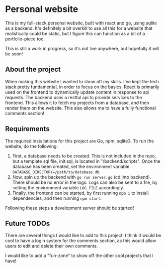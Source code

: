 # Personal website

This is my full-stack personal website, built with react and go, using sqlite as a backend.
It's definitely a bit overkill to use all this for a website that realistically could be static,
but I figure this can function as a bit of a portfolio-piece too.

This is still a work in progress, so it's not live anywhere, but hopefully it will be soon!

## About the project

When making this website I wanted to show off my skills. I've kept the tech stack pretty fundamental, in order to
focus on the basics. React is primarily used on the frontend to dynamically update content in response to api requests.
The backend uses a restful api to provide services to the frontend. This allows it to fetch my projects from a database, 
and then render them on the website. This also allows me to have a fully functional comments section!

## Requirements

The required installations for this project are Go, npm, sqlite3.
To run the website, do the following:

1. First, a database needs to be created. This is not included in the repo, but a template sql file, init.sql,
    is located in "/backend/scripts". Once the database has been created, set the environment variable
    `DATABASE_DIRECTORY=/path/to/database.db`.
2. Now, spin up the backend with `go run server.go` (cd into backend). There should be no error in the logs.
    Logs can also be sent to a file, by setting the environment variable `LOG_FILE` accordingly.
3. Finally, the frontend can be started, by first running `npm i` to install dependencies, and then running `npm start`.

Following these steps a development server should be started!

## Future TODOs

There are several things I would like to add to this project:
I think it would be cool to have a login system for the comments section, as this would allow users to edit and delete
their own comments.

I would like to add a "fun-zone" to show off the other cool projects that I have!
